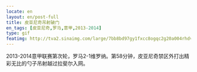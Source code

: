 ```yaml
---
locate: en
layout: en/post-full
title: 皮亚尼奇吊射破门
en_tags: [皮亚尼奇,罗马,意甲,2013-2014]
type: gif
featimg: http://tva2.sinaimg.com/large/7bb8bd97gy1fxcc8ogqc2g20a004rhdv.gif
---
```


2013-2014意甲联赛第次轮，罗马2-1维罗纳。第58分钟，皮亚尼奇禁区外打出精彩无比的勺子吊射越过拉斐尔入网。